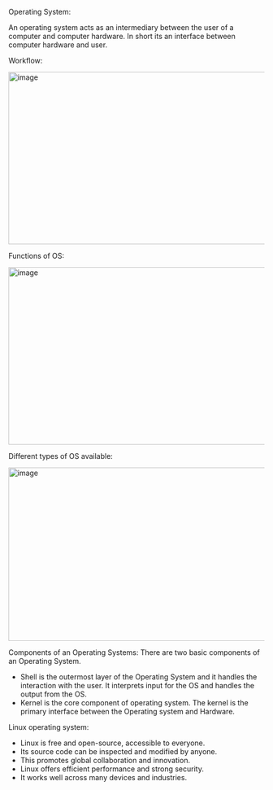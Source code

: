 Operating System:  

An operating system acts as an intermediary between the user of a computer and computer hardware. In short its
an interface between computer hardware and user.  

Workflow:  

<img width="689" height="339" alt="image" src="https://github.com/user-attachments/assets/e131d010-5228-4f41-93af-1ace2986c245" />  

Functions of OS:  

<img width="720" height="349" alt="image" src="https://github.com/user-attachments/assets/98a6b3a8-dc15-4ea1-9c6d-246c9b90bb48" />  

Different types of OS available:

<img width="701" height="341" alt="image" src="https://github.com/user-attachments/assets/72891998-e648-4507-9332-137f0ab9a941" />


Components of an Operating Systems:
There are two basic components of an Operating System.
- Shell is the outermost layer of the Operating System and it handles the interaction with the user. It interprets input for the OS and handles the output from the OS.
- Kernel is the core component of operating system. The kernel is the primary interface between the Operating system and Hardware.

Linux operating system:
- Linux is free and open-source, accessible to everyone.
- Its source code can be inspected and modified by anyone.
- This promotes global collaboration and innovation.
- Linux offers efficient performance and strong security.
- It works well across many devices and industries.
